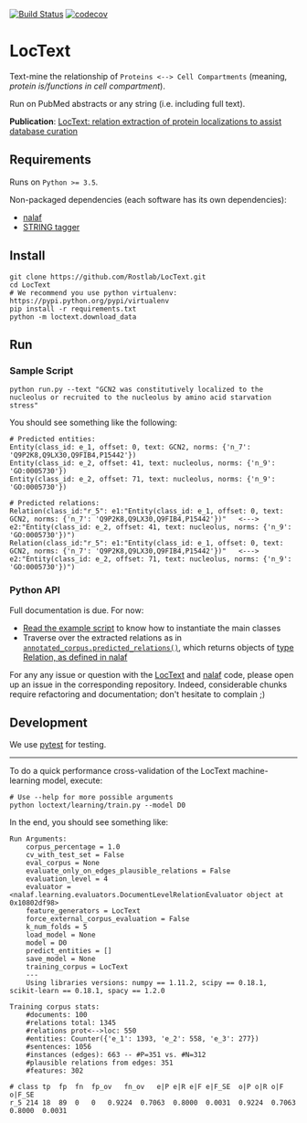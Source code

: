 [![Build Status](https://travis-ci.org/Rostlab/LocText.svg?branch=develop)](https://travis-ci.org/Rostlab/LocText)
[![codecov](https://codecov.io/gh/Rostlab/LocText/branch/develop/graph/badge.svg)](https://codecov.io/gh/Rostlab/LocText)

# LocText

Text-mine the relationship of `Proteins <--> Cell Compartments` (meaning, _protein is/functions in cell compartment_).

Run on PubMed abstracts or any string (i.e. including full text).


**Publication**: [LocText: relation extraction of protein localizations to assist database curation](https://bmcbioinformatics.biomedcentral.com/articles/10.1186/s12859-018-2021-9)


## Requirements

Runs on `Python >= 3.5`.

Non-packaged dependencies (each software has its own dependencies):

* [nalaf](https://github.com/Rostlab/nalaf)
* [STRING tagger](https://github.com/juanmirocks/STRING-tagger-server)


## Install

```shell
git clone https://github.com/Rostlab/LocText.git
cd LocText
# We recommend you use python virtualenv: https://pypi.python.org/pypi/virtualenv
pip install -r requirements.txt
python -m loctext.download_data
```


## Run


### Sample Script


```shell
python run.py --text "GCN2 was constitutively localized to the nucleolus or recruited to the nucleolus by amino acid starvation stress"
```

You should see something like the following:

```shell
# Predicted entities:
Entity(class_id: e_1, offset: 0, text: GCN2, norms: {'n_7': 'Q9P2K8,Q9LX30,Q9FIB4,P15442'})
Entity(class_id: e_2, offset: 41, text: nucleolus, norms: {'n_9': 'GO:0005730'})
Entity(class_id: e_2, offset: 71, text: nucleolus, norms: {'n_9': 'GO:0005730'})

# Predicted relations:
Relation(class_id:"r_5": e1:"Entity(class_id: e_1, offset: 0, text: GCN2, norms: {'n_7': 'Q9P2K8,Q9LX30,Q9FIB4,P15442'})"   <--->   e2:"Entity(class_id: e_2, offset: 41, text: nucleolus, norms: {'n_9': 'GO:0005730'})")
Relation(class_id:"r_5": e1:"Entity(class_id: e_1, offset: 0, text: GCN2, norms: {'n_7': 'Q9P2K8,Q9LX30,Q9FIB4,P15442'})"   <--->   e2:"Entity(class_id: e_2, offset: 71, text: nucleolus, norms: {'n_9': 'GO:0005730'})")
```

### Python API

Full documentation is due. For now:

* [Read the example script](run.py) to know how to instantiate the main classes
* Traverse over the extracted relations as in [`annotated_corpus.predicted_relations()`](https://github.com/Rostlab/nalaf/blob/develop/nalaf/structures/data.py#L104), which returns objects of [type Relation, as defined in nalaf](https://github.com/Rostlab/nalaf/blob/develop/nalaf/structures/data.py)


For any any issue or question with the [LocText](https://github.com/Rostlab/LocText) and [nalaf](https://github.com/Rostlab/nalaf) code, please open up an issue in the corresponding repository. Indeed, considerable chunks require refactoring and documentation; don't hesitate to complain ;)


## Development

We use [pytest](https://docs.pytest.org/) for testing.

---

To do a quick performance cross-validation of the LocText machine-learning model, execute:

```shell
# Use --help for more possible arguments
python loctext/learning/train.py --model D0
```

In the end, you should see something like:

```shell
Run Arguments:
	corpus_percentage = 1.0
	cv_with_test_set = False
	eval_corpus = None
	evaluate_only_on_edges_plausible_relations = False
	evaluation_level = 4
	evaluator = <nalaf.learning.evaluators.DocumentLevelRelationEvaluator object at 0x10802df98>
	feature_generators = LocText
	force_external_corpus_evaluation = False
	k_num_folds = 5
	load_model = None
	model = D0
	predict_entities = []
	save_model = None
	training_corpus = LocText
	---
	Using libraries versions: numpy == 1.11.2, scipy == 0.18.1, scikit-learn == 0.18.1, spacy == 1.2.0

Training corpus stats:
	#documents: 100
	#relations total: 1345
	#relations prot<-->loc: 550
	#entities: Counter({'e_1': 1393, 'e_2': 558, 'e_3': 277})
	#sentences: 1056
	#instances (edges): 663 -- #P=351 vs. #N=312
	#plausible relations from edges: 351
	#features: 302

# class	tp	fp	fn	fp_ov	fn_ov	e|P	e|R	e|F	e|F_SE	o|P	o|R	o|F	o|F_SE
r_5	214	18	89	0	0	0.9224	0.7063	0.8000	0.0031	0.9224	0.7063	0.8000	0.0031
```
